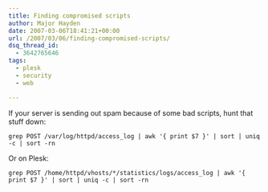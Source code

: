 ```yaml
---
title: Finding compromised scripts
author: Major Hayden
date: 2007-03-06T18:41:21+00:00
url: /2007/03/06/finding-compromised-scripts/
dsq_thread_id:
  - 3642765646
tags:
  - plesk
  - security
  - web

---
```

If your server is sending out spam because of some bad scripts, hunt that stuff down:

```
grep POST /var/log/httpd/access_log | awk '{ print $7 }' | sort | uniq -c | sort -rn
```

Or on Plesk:

```
grep POST /home/httpd/vhosts/*/statistics/logs/access_log | awk '{ print $7 }' | sort | uniq -c | sort -rn
```
